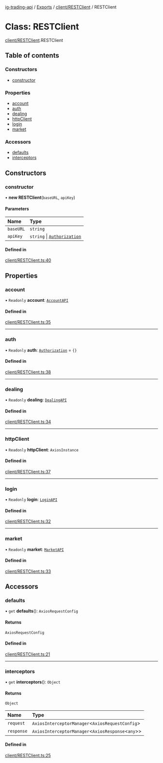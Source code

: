 [ig-trading-api](../README.md) / [Exports](../modules.md) / [client/RESTClient](../modules/client_RESTClient.md) / RESTClient

# Class: RESTClient

[client/RESTClient](../modules/client_RESTClient.md).RESTClient

## Table of contents

### Constructors

- [constructor](client_RESTClient.RESTClient.md#constructor)

### Properties

- [account](client_RESTClient.RESTClient.md#account)
- [auth](client_RESTClient.RESTClient.md#auth)
- [dealing](client_RESTClient.RESTClient.md#dealing)
- [httpClient](client_RESTClient.RESTClient.md#httpclient)
- [login](client_RESTClient.RESTClient.md#login)
- [market](client_RESTClient.RESTClient.md#market)

### Accessors

- [defaults](client_RESTClient.RESTClient.md#defaults)
- [interceptors](client_RESTClient.RESTClient.md#interceptors)

## Constructors

### constructor

• **new RESTClient**(`baseURL`, `apiKey`)

#### Parameters

| Name      | Type                                                                            |
| :-------- | :------------------------------------------------------------------------------ |
| `baseURL` | `string`                                                                        |
| `apiKey`  | `string` \| [`Authorization`](../interfaces/client_RESTClient.Authorization.md) |

#### Defined in

[client/RESTClient.ts:40](https://github.com/bennycode/ig-trading-api/blob/f7fd8d0/src/client/RESTClient.ts#L40)

## Properties

### account

• `Readonly` **account**: [`AccountAPI`](account_AccountAPI.AccountAPI.md)

#### Defined in

[client/RESTClient.ts:35](https://github.com/bennycode/ig-trading-api/blob/f7fd8d0/src/client/RESTClient.ts#L35)

---

### auth

• `Readonly` **auth**: [`Authorization`](../interfaces/client_RESTClient.Authorization.md) = `{}`

#### Defined in

[client/RESTClient.ts:38](https://github.com/bennycode/ig-trading-api/blob/f7fd8d0/src/client/RESTClient.ts#L38)

---

### dealing

• `Readonly` **dealing**: [`DealingAPI`](dealing_DealingAPI.DealingAPI.md)

#### Defined in

[client/RESTClient.ts:34](https://github.com/bennycode/ig-trading-api/blob/f7fd8d0/src/client/RESTClient.ts#L34)

---

### httpClient

• `Readonly` **httpClient**: `AxiosInstance`

#### Defined in

[client/RESTClient.ts:37](https://github.com/bennycode/ig-trading-api/blob/f7fd8d0/src/client/RESTClient.ts#L37)

---

### login

• `Readonly` **login**: [`LoginAPI`](login_LoginAPI.LoginAPI.md)

#### Defined in

[client/RESTClient.ts:32](https://github.com/bennycode/ig-trading-api/blob/f7fd8d0/src/client/RESTClient.ts#L32)

---

### market

• `Readonly` **market**: [`MarketAPI`](market_MarketAPI.MarketAPI.md)

#### Defined in

[client/RESTClient.ts:33](https://github.com/bennycode/ig-trading-api/blob/f7fd8d0/src/client/RESTClient.ts#L33)

## Accessors

### defaults

• `get` **defaults**(): `AxiosRequestConfig`

#### Returns

`AxiosRequestConfig`

#### Defined in

[client/RESTClient.ts:21](https://github.com/bennycode/ig-trading-api/blob/f7fd8d0/src/client/RESTClient.ts#L21)

---

### interceptors

• `get` **interceptors**(): `Object`

#### Returns

`Object`

| Name       | Type                                                |
| :--------- | :-------------------------------------------------- |
| `request`  | `AxiosInterceptorManager`<`AxiosRequestConfig`\>    |
| `response` | `AxiosInterceptorManager`<`AxiosResponse`<`any`\>\> |

#### Defined in

[client/RESTClient.ts:25](https://github.com/bennycode/ig-trading-api/blob/f7fd8d0/src/client/RESTClient.ts#L25)
